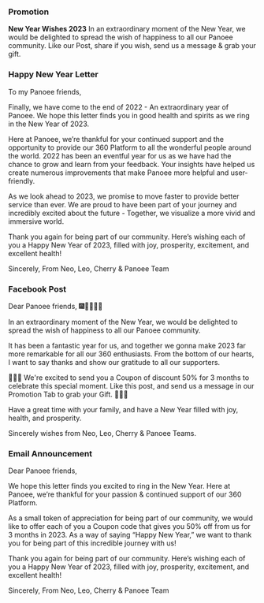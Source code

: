 ### Promotion
**New Year Wishes 2023**
In an extraordinary moment of the New Year, we would be delighted to spread the wish of happiness to all our Panoee community. Like our Post, share if you wish, send us a message & grab your gift.

### Happy New Year Letter
To my Panoee friends,

Finally, we have come to the end of 2022 - An extraordinary year of Panoee. We hope this letter finds you in good health and spirits as we ring in the New Year of 2023.

Here at Panoee, we’re thankful for your continued support and the opportunity to provide our 360 Platform to all the wonderful people around the world. 2022 has been an eventful year for us as we have had the chance to grow and learn from your feedback. Your insights have helped us create numerous improvements that make Panoee more helpful and user-friendly. 

As we look ahead to 2023, we promise to move faster to provide better service than ever. We are proud to have been part of your journey and incredibly excited about the future - Together, we visualize a more vivid and immersive world.

Thank you again for being part of our community. Here’s wishing each of you a Happy New Year of 2023, filled with joy, prosperity, excitement, and excellent health! 

Sincerely, 
From Neo, Leo, Cherry & Panoee Team

### Facebook Post
Dear Panoee friends, 🎆🎇🎉🍾🥂

In an extraordinary moment of the New Year, we would be delighted to spread the wish of happiness to all our Panoee community.

It has been a fantastic year for us, and together we gonna make 2023 far more remarkable for all our 360 enthusiasts. From the bottom of our hearts, I want to say thanks and show our gratitude to all our supporters. 

🎁🎁🎁  We're excited to send you a Coupon of discount 50% for 3 months to celebrate this special moment. Like this post, and send us a message in our Promotion Tab to grab your Gift. 🥳🥳🥳

Have a great time with your family, and have a New Year filled with joy, health, and prosperity.

Sincerely wishes from Neo, Leo, Cherry & Panoee Teams.


### Email Announcement
Dear Panoee friends,

We hope this letter finds you excited to ring in the New Year. Here at Panoee, we’re thankful for your passion & continued support of our 360 Platform.

As a small token of appreciation for being part of our community, we would like to offer each of you a Coupon code that gives you 50% off from us for 3 months in 2023. As a way of saying “Happy New Year,” we want to thank you for being part of this incredible journey with us!

Thank you again for being part of our community. Here’s wishing each of you a Happy New Year of 2023, filled with joy, prosperity, excitement, and excellent health!

Sincerely, 
From Neo, Leo, Cherry & Panoee Team